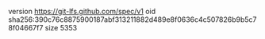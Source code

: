 version https://git-lfs.github.com/spec/v1
oid sha256:390c76c8875900187abf313211882d489e8f0636c4c507826b9b5c78f04667f7
size 5353
